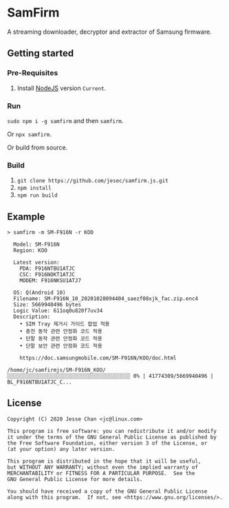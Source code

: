 # SamFirm

A streaming downloader, decryptor and extractor of Samsung firmware.

## Getting started

### Pre-Requisites

1. Install [NodeJS](https://nodejs.org/) version `Current`.

### Run

`sudo npm i -g samfirm` and then `samfirm`.

Or `npx samfirm`.

Or build from source.

### Build

1. `git clone https://github.com/jesec/samfirm.js.git`
1. `npm install`
1. `npm run build`

## Example

```
> samfirm -m SM-F916N -r KOO

  Model: SM-F916N
  Region: KOO

  Latest version:
    PDA: F916NTBU1ATJC
    CSC: F916NOKT1ATJC
    MODEM: F916NKSU1ATJ7

  OS: Q(Android 10)
  Filename: SM-F916N_10_20201028094404_saezf08xjk_fac.zip.enc4
  Size: 5669940496 bytes
  Logic Value: 611oq0u820f7uv34
  Description:
    • SIM Tray 제거시 가이드 팝업 적용
    • 충전 동작 관련 안정화 코드 적용
    • 단말 동작 관련 안정화 코드 적용
    • 단말 보안 관련 안정화 코드 적용

    https://doc.samsungmobile.com/SM-F916N/KOO/doc.html

/home/jc/samfirmjs/SM-F916N_KOO/
░░░░░░░░░░░░░░░░░░░░░░░░░░░░░░░░░░░░░░░░ 0% | 41774309/5669940496 | BL_F916NTBU1ATJC_C...
```

## License

```
Copyright (C) 2020 Jesse Chan <jc@linux.com>

This program is free software: you can redistribute it and/or modify
it under the terms of the GNU General Public License as published by
the Free Software Foundation, either version 3 of the License, or
(at your option) any later version.

This program is distributed in the hope that it will be useful,
but WITHOUT ANY WARRANTY; without even the implied warranty of
MERCHANTABILITY or FITNESS FOR A PARTICULAR PURPOSE.  See the
GNU General Public License for more details.

You should have received a copy of the GNU General Public License
along with this program.  If not, see <https://www.gnu.org/licenses/>.
```
